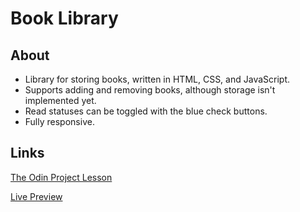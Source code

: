 # Book Library

## About

- Library for storing books, written in HTML, CSS, and JavaScript.
- Supports adding and removing books, although storage isn't implemented yet.
- Read statuses can be toggled with the blue check buttons.
- Fully responsive.

## Links

[The Odin Project Lesson](https://www.theodinproject.com/lessons/node-path-javascript-library)

[Live Preview](https://arronjohnson.github.io/book-library/)
